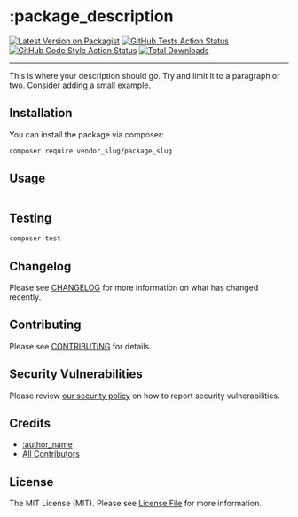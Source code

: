 # :package_description

[![Latest Version on Packagist](https://img.shields.io/packagist/v/vendor_slug/package_slug.svg?style=flat-square)](https://packagist.org/packages/vendor_slug/package_slug)
[![GitHub Tests Action Status](https://img.shields.io/github/workflow/status/vendor_slug/package_slug/run-tests?label=tests)](https://github.com/vendor_slug/package_slug/actions?query=workflow%3ATests+branch%3Amaster)
[![GitHub Code Style Action Status](https://img.shields.io/github/workflow/status/vendor_slug/package_slug/Check%20&%20fix%20styling?label=code%20style)](https://github.com/vendor_slug/package_slug/actions?query=workflow%3A"Check+%26+fix+styling"+branch%3Amaster)
[![Total Downloads](https://img.shields.io/packagist/dt/vendor_slug/package_slug.svg?style=flat-square)](https://packagist.org/packages/vendor_slug/package_slug)

---

This is where your description should go. Try and limit it to a paragraph or two. Consider adding a small example.

## Installation

You can install the package via composer:

```bash
composer require vendor_slug/package_slug
```

## Usage

```php
```

## Testing

```bash
composer test
```

## Changelog

Please see [CHANGELOG](CHANGELOG.md) for more information on what has changed recently.

## Contributing

Please see [CONTRIBUTING](.github/CONTRIBUTING.md) for details.

## Security Vulnerabilities

Please review [our security policy](../../security/policy) on how to report security vulnerabilities.

## Credits

- [:author_name](https://github.com/:author_username)
- [All Contributors](../../contributors)

## License

The MIT License (MIT). Please see [License File](LICENSE.md) for more information.
